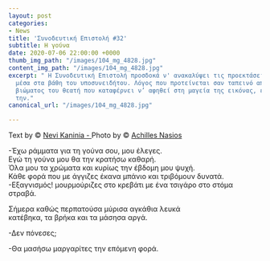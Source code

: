 ```yaml
---
layout: post
categories:
- News
title: 'Συνοδευτική Επιστολή #32'
subtitle: Η γούνα
date: 2020-07-06 22:00:00 +0000
thumb_img_path: "/images/104_mg_4828.jpg"
content_img_path: "/images/104_mg_4828.jpg"
excerpt: " Η Συνοδευτική Επιστολή προσδοκά ν' ανακαλύψει τις προεκτάσεις της εικόνας
  μέσα στα βάθη του υποσυνειδήτου. Λόγος που προτείνεται σαν ταπεινό απαύγασμα του
  βιώματος του θεατή που καταφέρνει ν’ αφηθεί στη μαγεία της εικόνας, επαναδημιουργώντας
  την."
canonical_url: "/images/104_mg_4828.jpg"

---
```

Text by © <a href="https://www.facebook.com/nevi.kaninia" target="blank">Nevi Kaninia - </a>Photo by © <a href="https://anikon.org/" target="blank">Achilles Nasios</a>

\-Έχω ράμματα για τη γούνα σου, μου έλεγες.  
Εγώ τη γούνα μου θα την κρατήσω καθαρή.  
Όλα μου τα χρώματα και κυρίως την έβδομη μου ψυχή.  
Κάθε φορά που με άγγιζες έκανα μπάνιο και τριβόμουν δυνατά.  
\-Εξαγνισμός! μουρμούριζες στο κρεβάτι με ένα τσιγάρο στο στόμα στραβά.

Σήμερα καθώς περπατούσα μύρισα αγκάθια λευκά  
κατέβηκα, τα βρήκα και τα μάσησα αργά.

\-Δεν πόνεσες;

\-Θα μασήσω μαργαρίτες την επόμενη φορά.
